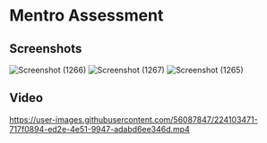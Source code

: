 # Mentro Assessment

## Screenshots

![Screenshot (1266)](https://user-images.githubusercontent.com/56087847/224099265-92c969a0-35fb-4721-a92d-bdc16cb52c99.png)
![Screenshot (1267)](https://user-images.githubusercontent.com/56087847/224099281-cd397fe1-21ff-4f59-bfa5-15dcfd636c48.png)
![Screenshot (1265)](https://user-images.githubusercontent.com/56087847/224099361-62de0855-c928-4abe-8264-b32bbc865935.png)

## Video



https://user-images.githubusercontent.com/56087847/224103471-717f0894-ed2e-4e51-9947-adabd6ee346d.mp4

